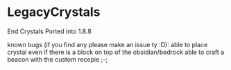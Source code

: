 # LegacyCrystals
End Crystals Ported into 1.8.8

known bugs (if you find any please make an issue ty :D):
able to place crystal even if there is a block on top of the obsidian/bedrock
able to craft a beacon with the custom recepie ;-;
